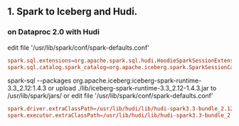 ## 1. Spark to Iceberg and Hudi.

### on Dataproc 2.0 with Hudi

edit file '/usr/lib/spark/conf/spark-defaults.conf'
```conf
spark.sql.extensions=org.apache.spark.sql.hudi.HoodieSparkSessionExtension,org.apache.iceberg.spark.extensions.IcebergSparkSessionExtensions
spark.sql.catalog.spark_catalog=org.apache.iceberg.spark.SparkSessionCatalog
```

spark-sql --packages org.apache.iceberg:iceberg-spark-runtime-3.3_2.12:1.4.3
or
upload ./lib/iceberg-spark-runtime-3.3_2.12-1.4.3.jar to /usr/lib/spark/jars/
or edit file '/usr/lib/spark/conf/spark-defaults.conf'
```conf
spark.driver.extraClassPath=/usr/lib/hudi/lib/hudi-spark3.3-bundle_2.12-0.12.3.1.jar:/usr/lib/iceberg/lib/iceberg-spark-runtime-3.3_2.12-1.4.3.jar
spark.executor.extraClassPath=/usr/lib/hudi/lib/hudi-spark3.3-bundle_2.12-0.12.3.1.jar:/usr/lib/iceberg/lib/iceberg-spark-runtime-3.3_2.12-1.4.3.jar
```